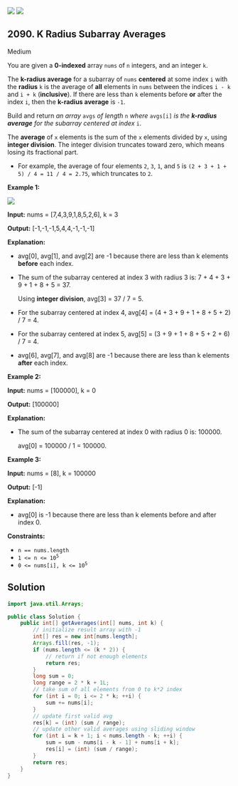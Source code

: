 [![](https://img.shields.io/github/stars/javadev/LeetCode-in-Java?label=Stars&style=flat-square)](https://github.com/javadev/LeetCode-in-Java)
[![](https://img.shields.io/github/forks/javadev/LeetCode-in-Java?label=Fork%20me%20on%20GitHub%20&style=flat-square)](https://github.com/javadev/LeetCode-in-Java/fork)

## 2090\. K Radius Subarray Averages

Medium

You are given a **0-indexed** array `nums` of `n` integers, and an integer `k`.

The **k-radius average** for a subarray of `nums` **centered** at some index `i` with the **radius** `k` is the average of **all** elements in `nums` between the indices `i - k` and `i + k` (**inclusive**). If there are less than `k` elements before **or** after the index `i`, then the **k-radius average** is `-1`.

Build and return _an array_ `avgs` _of length_ `n` _where_ `avgs[i]` _is the **k-radius average** for the subarray centered at index_ `i`.

The **average** of `x` elements is the sum of the `x` elements divided by `x`, using **integer division**. The integer division truncates toward zero, which means losing its fractional part.

*   For example, the average of four elements `2`, `3`, `1`, and `5` is `(2 + 3 + 1 + 5) / 4 = 11 / 4 = 2.75`, which truncates to `2`.

**Example 1:**

![](https://assets.leetcode.com/uploads/2021/11/07/eg1.png)

**Input:** nums = [7,4,3,9,1,8,5,2,6], k = 3

**Output:** [-1,-1,-1,5,4,4,-1,-1,-1]

**Explanation:**

- avg[0], avg[1], and avg[2] are -1 because there are less than k elements **before** each index.

- The sum of the subarray centered at index 3 with radius 3 is: 7 + 4 + 3 + 9 + 1 + 8 + 5 = 37.

  Using **integer division**, avg[3] = 37 / 7 = 5.
  
- For the subarray centered at index 4, avg[4] = (4 + 3 + 9 + 1 + 8 + 5 + 2) / 7 = 4.

- For the subarray centered at index 5, avg[5] = (3 + 9 + 1 + 8 + 5 + 2 + 6) / 7 = 4.

- avg[6], avg[7], and avg[8] are -1 because there are less than k elements **after** each index. 

**Example 2:**

**Input:** nums = [100000], k = 0

**Output:** [100000]

**Explanation:**

- The sum of the subarray centered at index 0 with radius 0 is: 100000.

  avg[0] = 100000 / 1 = 100000. 

**Example 3:**

**Input:** nums = [8], k = 100000

**Output:** [-1]

**Explanation:**

- avg[0] is -1 because there are less than k elements before and after index 0. 

**Constraints:**

*   `n == nums.length`
*   <code>1 <= n <= 10<sup>5</sup></code>
*   <code>0 <= nums[i], k <= 10<sup>5</sup></code>

## Solution

```java
import java.util.Arrays;

public class Solution {
    public int[] getAverages(int[] nums, int k) {
        // initialize result array with -1
        int[] res = new int[nums.length];
        Arrays.fill(res, -1);
        if (nums.length <= (k * 2)) {
            // return if not enough elements
            return res;
        }
        long sum = 0;
        long range = 2 * k + 1L;
        // take sum of all elements from 0 to k*2 index
        for (int i = 0; i <= 2 * k; ++i) {
            sum += nums[i];
        }
        // update first valid avg
        res[k] = (int) (sum / range);
        // update other valid averages using sliding window
        for (int i = k + 1; i < nums.length - k; ++i) {
            sum = sum - nums[i - k - 1] + nums[i + k];
            res[i] = (int) (sum / range);
        }
        return res;
    }
}
```